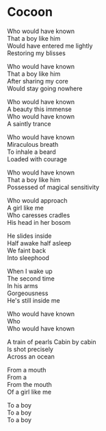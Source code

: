 # Cocoon  

Who would have known  
That a boy like him  
Would have entered me lightly  
Restoring my blisses  

Who would have known  
That a boy like him  
After sharing my core  
Would stay going nowhere  

Who would have known  
A beauty this immense  
Who would have known  
A saintly trance  

Who would have known  
Miraculous breath  
To inhale a beard  
Loaded with courage  

Who would have known  
That a boy like him  
Possessed of magical sensitivity  

Who would approach  
A girl like me  
Who caresses cradles  
His head in her bosom  

He slides inside  
Half awake half asleep  
We faint back  
Into sleephood  

When I wake up  
The second time  
In his arms  
Gorgeousness  
He's still inside me  


Who would have known  
Who  
Who would have known  

A train of pearls
Cabin by cabin  
Is shot precisely  
Across an ocean  

From a mouth  
From a  
From the mouth  
Of a girl like me  

To a boy  
To a boy  
To a boy  
